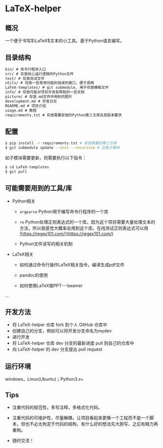 # LaTeX-helper

## 概况

一个便于书写$\LaTeX$文本的小工具。基于Python语言编写。

## 目录结构

```markdown
bin/ # 命令行程序入口
src/ # 存放核心运行逻辑的Python文件
test/ # 存放测试文件
utils/ # 存放一些常用功能封装成的接口，便于调用
LaTeX-templates/ # git submodule, 用于存放模板文件
info/ # 存放可能对项目开发有帮助的一些文档
picture/ # 存放.md文件中用到的图片
development.md # 开发日志
README.md # 项目介绍
usage.md # 教程
requirements.txt # 存放需要安装的Python第三方库及其版本要求
```

## 配置

```bash
$ pip install -r requirements.txt # 安装需要的第三方库
$ git submodule update --init --recursive # 拉取子模块
```

如子模块需要更新，则需要执行以下指令：

```bash
$ cd LaTeX-templates
$ git pull  
```


## 可能需要用到的工具/库

* Python相关

  * `argparse` Python用于编写命令行程序的一个库

  * `re` Python处理正则表达式的一个库。因为这个项目需要大量处理文本的方法，所以我感觉大概率会用到这个库。在线测试正则表达式可以用[https://regex101.com/](https://regex101.com/)

  * Python文件读写的相关机制

* LaTeX相关

  * 如何通过命令行操作LaTeX相关指令，编译生成pdf文件

  * pandoc的使用  

  * 如何使用LaTeX做PPT---beamer  

...

## 开发方法

* 将 LaTeX-helper 仓库 fork 到个人 GitHub 仓库中
* 创建自己的分支，例如可以将开发分支命名为mydev
* 进行开发
* 将 LaTeX-helper 仓库 dev 分支的最新进度 pull 到自己的仓库中
* 向 LaTeX-helper 的 dev 分支提出 pull request

## 运行环境

windows，Linux(Ubuntu)；Python3.x+

## Tips

* 注重代码的规范性，多写注释，多格式化代码。

* 注重代码的可维护性，尽量解耦，让项目看起来更像一个工程而不是一个脚本，但也不必太拘泥于代码的结构，有什么好的想法先大胆写，之后有精力再重构。

* 随时交流！

